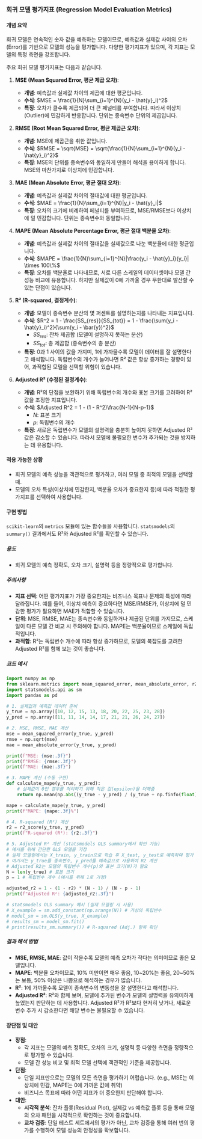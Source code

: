 ### 회귀 모델 평가지표 (Regression Model Evaluation Metrics)

#### 개념 요약
회귀 모델은 연속적인 숫자 값을 예측하는 모델이므로, 예측값과 실제값 사이의 오차(Error)를 기반으로 모델의 성능을 평가합니다. 다양한 평가지표가 있으며, 각 지표는 모델의 특정 측면을 강조합니다.

주요 회귀 모델 평가지표는 다음과 같습니다.

1.  **MSE (Mean Squared Error, 평균 제곱 오차)**:
    - **개념**: 예측값과 실제값 차이의 제곱에 대한 평균입니다.
    - **수식**: $MSE = \frac{1}{N}\sum_{i=1}^{N}(y_i - \hat{y}_i)^2$
    - **특징**: 오차가 클수록 제곱되어 더 큰 페널티를 부여합니다. 따라서 이상치(Outlier)에 민감하게 반응합니다. 단위는 종속변수 단위의 제곱입니다.

2.  **RMSE (Root Mean Squared Error, 평균 제곱근 오차)**:
    - **개념**: MSE에 제곱근을 취한 값입니다.
    - **수식**: $RMSE = \sqrt{MSE} = \sqrt{\frac{1}{N}\sum_{i=1}^{N}(y_i - \hat{y}_i)^2}$
    - **특징**: MSE의 단위를 종속변수와 동일하게 만들어 해석을 용이하게 합니다. MSE와 마찬가지로 이상치에 민감합니다.

3.  **MAE (Mean Absolute Error, 평균 절대 오차)**:
    - **개념**: 예측값과 실제값 차이의 절대값에 대한 평균입니다.
    - **수식**: $MAE = \frac{1}{N}\sum_{i=1}^{N}|y_i - \hat{y}_i|$
    - **특징**: 오차의 크기에 비례하여 페널티를 부여하므로, MSE/RMSE보다 이상치에 덜 민감합니다. 단위는 종속변수와 동일합니다.

4.  **MAPE (Mean Absolute Percentage Error, 평균 절대 백분율 오차)**:
    - **개념**: 예측값과 실제값 차이의 절대값을 실제값으로 나눈 백분율에 대한 평균입니다.
    - **수식**: $MAPE = \frac{1}{N}\sum_{i=1}^{N}|\frac{y_i - \hat{y}_i}{y_i}| \times 100\%$
    - **특징**: 오차를 백분율로 나타내므로, 서로 다른 스케일의 데이터셋이나 모델 간 성능 비교에 유용합니다. 하지만 실제값이 0에 가까울 경우 무한대로 발산할 수 있는 단점이 있습니다.

5.  **R² (R-squared, 결정계수)**:
    - **개념**: 모델이 종속변수 분산의 몇 퍼센트를 설명하는지를 나타내는 지표입니다.
    - **수식**: $R^2 = 1 - \frac{SS_{res}}{SS_{tot}} = 1 - \frac{\sum(y_i - \hat{y}_i)^2}{\sum(y_i - \bar{y})^2}$
        - $SS_{res}$: 잔차 제곱합 (모델이 설명하지 못하는 분산)
        - $SS_{tot}$: 총 제곱합 (종속변수의 총 분산)
    - **특징**: 0과 1 사이의 값을 가지며, 1에 가까울수록 모델이 데이터를 잘 설명한다고 해석합니다. 독립변수의 개수가 늘어나면 R² 값은 항상 증가하는 경향이 있어, 과적합된 모델을 선택할 위험이 있습니다.

6.  **Adjusted R² (수정된 결정계수)**:
    - **개념**: R²의 단점을 보완하기 위해 독립변수의 개수와 표본 크기를 고려하여 R² 값을 조정한 지표입니다.
    - **수식**: $Adjusted R^2 = 1 - (1 - R^2)\frac{N-1}{N-p-1}$
        - $N$: 표본 크기
        - $p$: 독립변수의 개수
    - **특징**: 새로운 독립변수가 모델의 설명력을 충분히 높이지 못하면 Adjusted R² 값은 감소할 수 있습니다. 따라서 모델에 불필요한 변수가 추가되는 것을 방지하는 데 유용합니다.

#### 적용 가능한 상황
- 회귀 모델의 예측 성능을 객관적으로 평가하고, 여러 모델 중 최적의 모델을 선택할 때.
- 모델의 오차 특성(이상치에 민감한지, 백분율 오차가 중요한지 등)에 따라 적절한 평가지표를 선택하여 사용합니다.

#### 구현 방법
`scikit-learn`의 `metrics` 모듈에 있는 함수들을 사용합니다. `statsmodels`의 `summary()` 결과에서도 R²와 Adjusted R²를 확인할 수 있습니다.

##### 용도
- 회귀 모델의 예측 정확도, 오차 크기, 설명력 등을 정량적으로 평가합니다.

##### 주의사항
- **지표 선택**: 어떤 평가지표가 가장 중요한지는 비즈니스 목표나 문제의 특성에 따라 달라집니다. 예를 들어, 이상치 예측이 중요하다면 MSE/RMSE가, 이상치에 덜 민감한 평가가 필요하면 MAE가 적합할 수 있습니다.
- **단위**: MSE, RMSE, MAE는 종속변수와 동일하거나 제곱된 단위를 가지므로, 스케일이 다른 모델 간 비교 시 주의해야 합니다. MAPE는 백분율이므로 스케일에 독립적입니다.
- **과적합**: R²는 독립변수 개수에 따라 항상 증가하므로, 모델의 복잡도를 고려한 Adjusted R²를 함께 보는 것이 좋습니다.

##### 코드 예시
```python
import numpy as np
from sklearn.metrics import mean_squared_error, mean_absolute_error, r2_score
import statsmodels.api as sm
import pandas as pd

# 1. 실제값과 예측값 데이터 준비
y_true = np.array([10, 12, 15, 13, 18, 20, 22, 25, 23, 28])
y_pred = np.array([11, 11, 14, 14, 17, 21, 21, 26, 24, 27])

# 2. MSE, RMSE, MAE 계산
mse = mean_squared_error(y_true, y_pred)
rmse = np.sqrt(mse)
mae = mean_absolute_error(y_true, y_pred)

print(f"MSE: {mse:.3f}")
print(f"RMSE: {rmse:.3f}")
print(f"MAE: {mae:.3f}")

# 3. MAPE 계산 (수동 구현)
def calculate_mape(y_true, y_pred):
    # 실제값이 0인 경우를 처리하기 위해 작은 값(epsilon)을 더해줌
    return np.mean(np.abs((y_true - y_pred) / (y_true + np.finfo(float).eps))) * 100

mape = calculate_mape(y_true, y_pred)
print(f"MAPE: {mape:.3f}%")

# 4. R-squared (R²) 계산
r2 = r2_score(y_true, y_pred)
print(f"R-squared (R²): {r2:.3f}")

# 5. Adjusted R² 계산 (statsmodels OLS summary에서 확인 가능)
# 예시를 위해 간단한 OLS 모델을 가정
# 실제 모델링에서는 X_train, y_train으로 학습 후 X_test, y_test로 예측하여 평가
# 여기서는 y_true를 종속변수, y_pred를 예측값으로 사용하여 R2 계산
# Adjusted R2는 모델의 독립변수 개수(p)와 표본 크기(N)가 필요
N = len(y_true) # 표본 크기
p = 1 # 독립변수 개수 (예시를 위해 1로 가정)

adjusted_r2 = 1 - (1 - r2) * (N - 1) / (N - p - 1)
print(f"Adjusted R²: {adjusted_r2:.3f}")

# statsmodels OLS summary 예시 (실제 모델링 시 사용)
# X_example = sm.add_constant(np.arange(N)) # 가상의 독립변수
# model_sm = sm.OLS(y_true, X_example)
# results_sm = model_sm.fit()
# print(results_sm.summary()) # R-squared (Adj.) 항목 확인
```

##### 결과 해석 방법
- **MSE, RMSE, MAE**: 값이 작을수록 모델의 예측 오차가 작다는 의미이므로 좋은 모델입니다.
- **MAPE**: 백분율 오차이므로, 10% 미만이면 매우 좋음, 10~20%는 좋음, 20~50%는 보통, 50% 이상은 나쁨으로 해석하는 경우가 많습니다.
- **R²**: 1에 가까울수록 모델이 종속변수의 변동성을 잘 설명한다고 해석합니다.
- **Adjusted R²**: R²와 함께 보며, 모델에 추가된 변수가 모델의 설명력을 유의미하게 높였는지 판단하는 데 사용합니다. Adjusted R²가 R²보다 현저히 낮거나, 새로운 변수 추가 시 감소한다면 해당 변수는 불필요할 수 있습니다.

#### 장단점 및 대안
- **장점**:
    - 각 지표는 모델의 예측 정확도, 오차의 크기, 설명력 등 다양한 측면을 정량적으로 평가할 수 있습니다.
    - 모델 간 성능 비교 및 최적 모델 선택에 객관적인 기준을 제공합니다.
- **단점**:
    - 단일 지표만으로는 모델의 모든 측면을 평가하기 어렵습니다. (e.g., MSE는 이상치에 민감, MAPE는 0에 가까운 값에 취약)
    - 비즈니스 목표에 따라 어떤 지표가 더 중요한지 판단해야 합니다.
- **대안**:
    - **시각적 분석**: 잔차 플롯(Residual Plot), 실제값 vs 예측값 플롯 등을 통해 모델의 오차 패턴을 시각적으로 확인하는 것이 중요합니다.
    - **교차 검증**: 단일 테스트 세트에서의 평가가 아닌, 교차 검증을 통해 여러 번의 평가를 수행하여 모델 성능의 안정성을 확보합니다.
